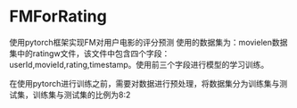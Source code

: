 # FMForRating
使用pytorch框架实现FM对用户电影的评分预测
使用的数据集为：movielen数据集中的ratingw文件，该文件中包含四个字段：userId,movieId,rating,timestamp。使用前三个字段进行模型的学习训练。

在使用pytorch进行训练之前，需要对数据进行预处理，将数据集分为训练集与测试集，训练集与测试集的比例为8:2
